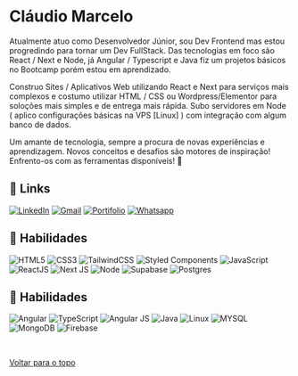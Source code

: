 <a id="Inicio"></a>
# Cláudio Marcelo 

Atualmente atuo como Desenvolvedor Júnior, sou Dev Frontend mas estou progredindo para tornar um Dev FullStack. Das tecnologias em foco são React / Next e Node, já Angular / Typescript e Java fiz um projetos básicos no Bootcamp porém estou em aprendizado.

Construo Sites / Aplicativos Web utilizando React e Next para serviços mais complexos e costumo utilizar HTML / CSS ou Wordpress/Elementor para soloções mais simples e de entrega mais rápida. Subo servidores em Node ( aplico configurações básicas na VPS [Linux] ) com integração com algum banco de dados.

Um amante de tecnologia, sempre a procura de novas experiências e aprendizagem. Novos conceitos e desafios são motores de inspiração! Enfrento-os com as ferramentas disponíveis! 🚀


## :link: Links

[![LinkedIn](https://img.shields.io/badge/LinkedIn-0077B5?style=for-the-badge&logo=linkedin&logoColor=white)](https://www.linkedin.com/in/claudio-marcelo-687045205/)
[![Gmail](https://img.shields.io/badge/Gmail-D14836?style=for-the-badge&logo=gmail&logoColor=white)](mailto:claudiocld95@gmail.com)
[![Portifolio](https://img.shields.io/badge/Portifolio-20232A?style=for-the-badge&Color=61DAFB)](https://port2-claudiomss.vercel.app/)
[![Whatsapp](https://img.shields.io/badge/Whatsapp-5?style=for-the-badge&Color=61DAF)](https://wa.me/5524999580344)


## 🥇 Habilidades

![HTML5](https://img.shields.io/badge/HTML5-E34F26?style=for-the-badge&logo=html5&logoColor=white)
![CSS3](https://img.shields.io/badge/CSS3-1572B6?style=for-the-badge&logo=css3&logoColor=white)
![TailwindCSS](https://img.shields.io/badge/tailwindcss-%2338B2AC.svg?style=for-the-badge&logo=tailwind-css&logoColor=white)
![Styled Components](https://img.shields.io/badge/styled--components-DB7093?style=for-the-badge&logo=styled-components&logoColor=white)
![JavaScript](https://img.shields.io/badge/JavaScript-F7DF1E?style=for-the-badge&logo=javascript&logoColor=black)
![ReactJS](https://img.shields.io/badge/React-20232A?style=for-the-badge&logo=react&logoColor=61DAFB)
![Next JS](https://img.shields.io/badge/Next-black?style=for-the-badge&logo=next.js&logoColor=white)
![Node](https://img.shields.io/badge/Node.js-43853D?style=for-the-badge&logo=node.js&logoColor=white)
![Supabase](https://img.shields.io/badge/Supabase-3ECF8E?style=for-the-badge&logo=supabase&logoColor=white)
![Postgres](https://img.shields.io/badge/postgres-%23316192.svg?style=for-the-badge&logo=postgresql&logoColor=white)

## 🥈 Habilidades

![Angular](https://img.shields.io/badge/angular-%23DD0031.svg?style=for-the-badge&logo=angular&logoColor=white)
![TypeScript](https://img.shields.io/badge/typescript-%23007ACC.svg?style=for-the-badge&logo=typescript&logoColor=white)
![Angular JS](https://img.shields.io/badge/Java-red?style=for-the-badge&logo=java&logoColor=white)
![Java](https://img.shields.io/badge/java-%23ED8B00.svg?style=for-the-badge&logo=openjdk&logoColor=white)
![Linux](https://img.shields.io/badge/Linux-FCC624?style=for-the-badge&logo=linux&logoColor=black)
![MYSQL](https://img.shields.io/badge/MySQL-00000F?style=for-the-badge&logo=mysql&logoColor=white)
![MongoDB](https://img.shields.io/badge/MongoDB-%234ea94b.svg?style=for-the-badge&logo=mongodb&logoColor=white)
![Firebase](https://img.shields.io/badge/firebase-%23039BE5.svg?style=for-the-badge&logo=firebase)




<br>


[Voltar para o topo](#Inicio)

